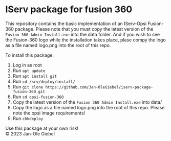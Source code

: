 # IServ package for fusion 360

This repository contains the basic implementation of an IServ-Opsi Fusion-360 package.
Please note that you must copy the latest version of the `Fusion 360 Admin Install.exe` into the data folder.
And if you wish to see the Fusion-360 logo while the installation takes place, plase compy the logo as a file named logo.png into the root of this repo.

To install this package:
1. Log in as root
2. Run ```apt update```
3. Run ```apt install git```
4. Run ```cd /srv/deploy/install/```
5. Run ```git clone https://github.com/Jan-OleGiebel/iserv-package-fusion-360.git```
6. Run ```cd opsi-fusion-360```
7. Copy the  latest version of the `Fusion 360 Admin Install.exe` into data/
8. Copy the logo as a file named logo.png into the root of this repo. Please note the opsi image requirements!
9. Run ```chkdeploy```

Use this package at your own risk! <br/>
© 2023 Jan-Ole Giebel